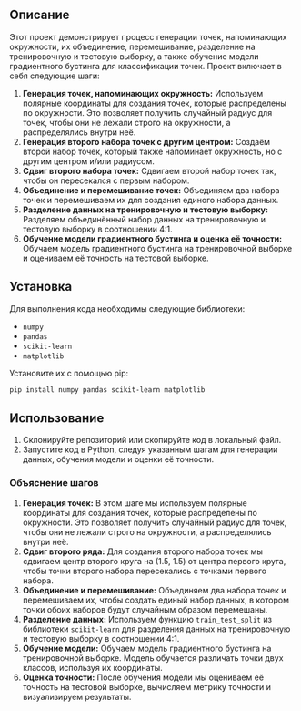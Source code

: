 ## Описание

Этот проект демонстрирует процесс генерации точек, напоминающих окружности, их объединение, перемешивание, разделение на тренировочную и тестовую выборку, а также обучение модели градиентного бустинга для классификации точек. Проект включает в себя следующие шаги:

1. **Генерация точек, напоминающих окружность:** Используем полярные координаты для создания точек, которые распределены по окружности. Это позволяет получить случайный радиус для точек, чтобы они не лежали строго на окружности, а распределялись внутри неё.
2. **Генерация второго набора точек с другим центром:** Создаём второй набор точек, который также напоминает окружность, но с другим центром и/или радиусом.
3. **Сдвиг второго набора точек:** Сдвигаем второй набор точек так, чтобы он пересекался с первым набором.
4. **Объединение и перемешивание точек:** Объединяем два набора точек и перемешиваем их для создания единого набора данных.
5. **Разделение данных на тренировочную и тестовую выборку:** Разделяем объединённый набор данных на тренировочную и тестовую выборку в соотношении 4:1.
6. **Обучение модели градиентного бустинга и оценка её точности:** Обучаем модель градиентного бустинга на тренировочной выборке и оцениваем её точность на тестовой выборке.

## Установка

Для выполнения кода необходимы следующие библиотеки:

- `numpy`
- `pandas`
- `scikit-learn`
- `matplotlib`

Установите их с помощью pip:

```bash
pip install numpy pandas scikit-learn matplotlib
```

## Использование

1. Склонируйте репозиторий или скопируйте код в локальный файл.
2. Запустите код в Python, следуя указанным шагам для генерации данных, обучения модели и оценки её точности.

### Объяснение шагов

1. **Генерация точек:** В этом шаге мы используем полярные координаты для создания точек, которые распределены по окружности. Это позволяет получить случайный радиус для точек, чтобы они не лежали строго на окружности, а распределялись внутри неё.
2. **Сдвиг второго ряда:** Для создания второго набора точек мы сдвигаем центр второго круга на (1.5, 1.5) от центра первого круга, чтобы точки второго набора пересекались с точками первого набора.
3. **Объединение и перемешивание:** Объединяем два набора точек и перемешиваем их, чтобы создать единый набор данных, в котором точки обоих наборов будут случайным образом перемешаны.
4. **Разделение данных:** Используем функцию `train_test_split` из библиотеки `scikit-learn` для разделения данных на тренировочную и тестовую выборку в соотношении 4:1.
5. **Обучение модели:** Обучаем модель градиентного бустинга на тренировочной выборке. Модель обучается различать точки двух классов, используя их координаты.
6. **Оценка точности:** После обучения модели мы оцениваем её точность на тестовой выборке, вычисляем метрику точности и визуализируем результаты.
